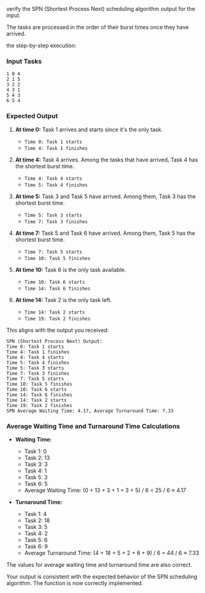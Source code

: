 verify the SPN (Shortest Process Next) scheduling algorithm output for the input.

The tasks are processed in the order of their burst times once they have arrived.

the step-by-step execution:

### Input Tasks
```
1 0 4
2 1 5
3 2 2
4 3 1
5 4 3
6 5 4
```

### Expected Output

1. **At time 0:** Task 1 arrives and starts since it's the only task.
   - `Time 0: Task 1 starts`
   - `Time 4: Task 1 finishes`

2. **At time 4:** Task 4 arrives. Among the tasks that have arrived, Task 4 has the shortest burst time.
   - `Time 4: Task 4 starts`
   - `Time 5: Task 4 finishes`

3. **At time 5:** Task 3 and Task 5 have arrived. Among them, Task 3 has the shortest burst time.
   - `Time 5: Task 3 starts`
   - `Time 7: Task 3 finishes`

4. **At time 7:** Task 5 and Task 6 have arrived. Among them, Task 5 has the shortest burst time.
   - `Time 7: Task 5 starts`
   - `Time 10: Task 5 finishes`

5. **At time 10:** Task 6 is the only task available.
   - `Time 10: Task 6 starts`
   - `Time 14: Task 6 finishes`

6. **At time 14:** Task 2 is the only task left.
   - `Time 14: Task 2 starts`
   - `Time 19: Task 2 finishes`

This aligns with the output you received:

```
SPN (Shortest Process Next) Output:
Time 0: Task 1 starts
Time 4: Task 1 finishes
Time 4: Task 4 starts
Time 5: Task 4 finishes
Time 5: Task 3 starts
Time 7: Task 3 finishes
Time 7: Task 5 starts
Time 10: Task 5 finishes
Time 10: Task 6 starts
Time 14: Task 6 finishes
Time 14: Task 2 starts
Time 19: Task 2 finishes
SPN Average Waiting Time: 4.17, Average Turnaround Time: 7.33
```

### Average Waiting Time and Turnaround Time Calculations

- **Waiting Time:** 
  - Task 1: 0
  - Task 2: 13
  - Task 3: 3
  - Task 4: 1
  - Task 5: 3
  - Task 6: 5
  - Average Waiting Time: (0 + 13 + 3 + 1 + 3 + 5) / 6 = 25 / 6 ≈ 4.17

- **Turnaround Time:** 
  - Task 1: 4
  - Task 2: 18
  - Task 3: 5
  - Task 4: 2
  - Task 5: 6
  - Task 6: 9
  - Average Turnaround Time: (4 + 18 + 5 + 2 + 6 + 9) / 6 = 44 / 6 ≈ 7.33

The values for average waiting time and turnaround time are also correct.

Your output is consistent with the expected behavior of the SPN scheduling algorithm. The function is now correctly implemented.